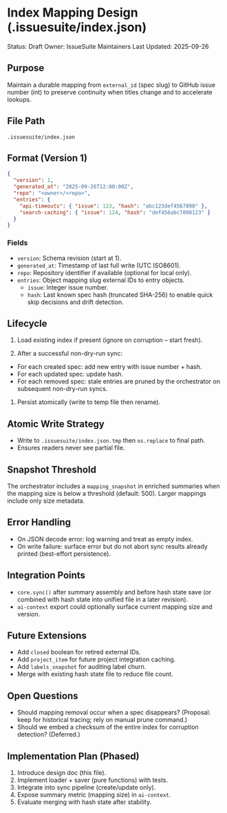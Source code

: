 # Index Mapping Design (.issuesuite/index.json)

Status: Draft
Owner: IssueSuite Maintainers
Last Updated: 2025-09-26

## Purpose

Maintain a durable mapping from `external_id` (spec slug) to GitHub issue number (int) to preserve continuity when titles change and to accelerate lookups.

## File Path

`.issuesuite/index.json`

## Format (Version 1)

```json
{
  "version": 1,
  "generated_at": "2025-09-26T12:00:00Z",
  "repo": "<owner>/<repo>",
  "entries": {
    "api-timeouts": { "issue": 123, "hash": "abc123def4567890" },
    "search-caching": { "issue": 124, "hash": "def456abc7890123" }
  }
}
```

### Fields

- `version`: Schema revision (start at 1).
- `generated_at`: Timestamp of last full write (UTC ISO8601).
- `repo`: Repository identifier if available (optional for local only).
- `entries`: Object mapping slug external IDs to entry objects.
  - `issue`: Integer issue number.
  - `hash`: Last known spec hash (truncated SHA-256) to enable quick skip decisions and drift detection.

## Lifecycle

1. Load existing index if present (ignore on corruption – start fresh).

2. After a successful non-dry-run sync:

- For each created spec: add new entry with issue number + hash.
- For each updated spec: update hash.
- For each removed spec: stale entries are pruned by the orchestrator on subsequent non-dry-run syncs.

1. Persist atomically (write to temp file then rename).

## Atomic Write Strategy

- Write to `.issuesuite/index.json.tmp` then `os.replace` to final path.
- Ensures readers never see partial file.

## Snapshot Threshold

The orchestrator includes a `mapping_snapshot` in enriched summaries when the mapping size is below a threshold (default: 500). Larger mappings include only size metadata.

## Error Handling

- On JSON decode error: log warning and treat as empty index.
- On write failure: surface error but do not abort sync results already printed (best-effort persistence).

## Integration Points

- `core.sync()` after summary assembly and before hash state save (or combined with hash state into unified file in a later revision).
- `ai-context` export could optionally surface current mapping size and version.

## Future Extensions

- Add `closed` boolean for retired external IDs.
- Add `project_item` for future project integration caching.
- Add `labels_snapshot` for auditing label churn.
- Merge with existing hash state file to reduce file count.

## Open Questions

- Should mapping removal occur when a spec disappears? (Proposal: keep for historical tracing; rely on manual prune command.)
- Should we embed a checksum of the entire index for corruption detection? (Deferred.)

## Implementation Plan (Phased)

1. Introduce design doc (this file).
2. Implement loader + saver (pure functions) with tests.
3. Integrate into sync pipeline (create/update only).
4. Expose summary metric (mapping size) in `ai-context`.
5. Evaluate merging with hash state after stability.
